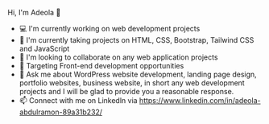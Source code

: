 Hi, I'm Adeola 👋

- 💻 I'm currently working on web development projects
- 🌱 I'm currently taking projects on HTML, CSS, Bootstrap, Tailwind CSS and JavaScript
- 👫 I'm looking to collaborate on any web application projects
- 🤔 Targeting Front-end development opportunities
- 💬 Ask me about WordPress website development, landing page design, portfolio websites, business website, in short any web development projects and I will be glad to provide you a reasonable response.
- 📫 Connect with me on Linkedln via https://www.linkedin.com/in/adeola-abdulramon-89a31b232/

